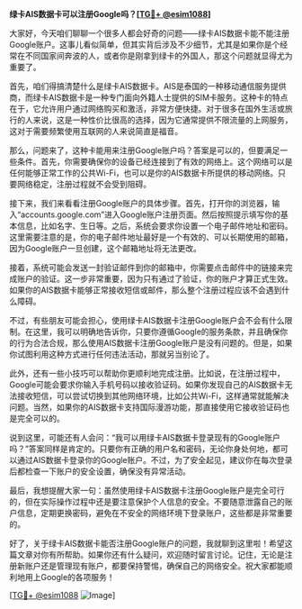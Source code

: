 **绿卡AIS数据卡可以注册Google吗？[[TG💪+ @esim1088](https://t.me/s/esim1088)]**

大家好，今天咱们聊聊一个很多人都会好奇的问题——绿卡AIS数据卡能不能注册Google账户。这事儿看似简单，但其实背后涉及不少细节，尤其是如果你是个经常在不同国家间奔波的人，或者你是刚拿到绿卡的外国人，那这个问题就显得尤为重要了。

首先，咱们得搞清楚什么是绿卡AIS数据卡。AIS是泰国的一种移动通信服务提供商，而绿卡AIS数据卡是一种专门面向外籍人士提供的SIM卡服务。这种卡的特点在于，它允许用户通过网络购买和激活，非常方便快捷。对于很多在国外生活或旅行的人来说，这是一种性价比很高的选择，因为它通常提供不限流量的上网服务，这对于需要频繁使用互联网的人来说简直是福音。

那么，问题来了，这种卡能用来注册Google账户吗？答案是可以的，但要满足一些条件。首先，你需要确保你的设备已经连接到了有效的网络上。这个网络可以是任何能够正常工作的公共Wi-Fi，也可以是你的AIS数据卡所提供的移动网络。只要网络稳定，注册过程就不会受到阻碍。

接下来，我们来看看注册Google账户的具体步骤。首先，打开你的浏览器，输入“accounts.google.com”进入Google账户注册页面。然后按照提示填写你的基本信息，比如名字、生日等。之后，系统会要求你设置一个电子邮件地址和密码。这里需要注意的是，你的电子邮件地址最好是一个有效的、可以长期使用的邮箱，因为Google账户一旦创建，这个邮箱地址将无法更改。

接着，系统可能会发送一封验证邮件到你的邮箱中，你需要点击邮件中的链接来完成账户的验证。这一步非常重要，因为只有通过了验证，你的账户才算正式生效。如果你的AIS数据卡能够正常接收短信或邮件，那么整个注册过程应该不会遇到什么障碍。

不过，有些朋友可能会担心，使用绿卡AIS数据卡注册Google账户会不会有什么限制。在这里，我可以明确地告诉你，只要你遵循Google的服务条款，并且确保你的行为合法合规，那么使用AIS数据卡注册Google账户是没有问题的。但是，如果你试图利用这种方式进行任何违法活动，那就另当别论了。

此外，还有一些小技巧可以帮助你更顺利地完成注册。比如说，在注册过程中，Google可能会要求你输入手机号码以接收验证码。如果你发现自己的AIS数据卡无法接收短信，可以尝试切换到其他网络环境，比如公共Wi-Fi，这样通常就能解决问题。当然，如果你的AIS数据卡支持国际漫游功能，那直接使用它接收验证码也是完全可以的。

说到这里，可能还有人会问：“我可以用绿卡AIS数据卡登录现有的Google账户吗？”答案同样是肯定的。只要你有正确的用户名和密码，无论你身处何地，都可以通过AIS数据卡登录你的Google账户。不过，为了安全起见，建议你在每次登录后都检查一下账户的安全设置，确保没有异常活动。

最后，我想提醒大家一句：虽然使用绿卡AIS数据卡注册Google账户是完全可行的，但在实际操作过程中还是要注意保护个人信息的安全。不要随意泄露自己的账户信息，定期更换密码，避免在不安全的网络环境下登录账户，这些都是非常重要的。

好了，关于绿卡AIS数据卡能否注册Google账户的问题，我就聊到这里啦！希望这篇文章对你有所帮助。如果你还有什么疑问，欢迎随时留言讨论。记住，无论是注册新账户还是管理现有账户，都要保持警惕，确保自己的网络安全。祝大家都能顺利地用上Google的各项服务！

[[TG💪+ @esim1088](https://t.me/s/esim1088) ![Image](https://i.postimg.cc/4NQfJmqS/Snipaste-2025-05-13-00-14-12.png)]